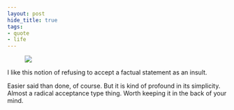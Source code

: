 ```yaml
---
layout: post
hide_title: true
tags:
- quote
- life
---
```

<figure class="tmblr-full" data-orig-height="636" data-orig-width="1125"><img src="https://66.media.tumblr.com/8c51f7805f6e490c76225350c4d73bdc/tumblr_pifx9uUn0g1tw1dop_540.jpg" data-orig-height="636" data-orig-width="1125"></figure>

I like this notion of refusing to accept a factual statement as an insult.

Easier said than done, of course. But it is kind of profound in its simplicity. Almost a radical acceptance type thing. Worth keeping it in the back of your mind.
